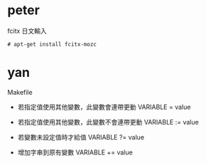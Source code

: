 


# peter


fcitx 日文輸入


    # apt-get install fcitx-mozc


# yan


Makefile

* 若指定值使用其他變數，此變數會連帶更動 
VARIABLE = value 
 
* 若指定值使用其他變數，此變數不會連帶更動
 VARIABLE := value  

* 若變數未設定值時才給值
VARIABLE ?= value 
 
* 增加字串到原有變數
VARIABLE += value